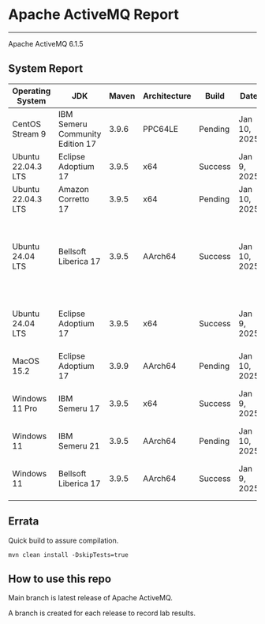 # Apache ActiveMQ Report
--- 

Apache ActiveMQ 6.1.5

## System Report

| Operating System    | JDK       | Maven | Architecture | Build | Date  | Notes |
|---------------------|-----------|-------|--------------|-------|-------|-------|
| CentOS Stream 9         | IBM Semeru Community Edition 17   | 3.9.6 | PPC64LE      | Pending | Jan 10, 2025 | |
| Ubuntu 22.04.3 LTS          | Eclipse Adoptium 17   | 3.9.5 | x64      | Success | Jan 9, 2025 |  |
| Ubuntu 22.04.3 LTS          | Amazon Corretto 17   | 3.9.5 | x64      | Pending | Jan 10, 2025 |  |
| Ubuntu 24.04 LTS          | Bellsoft Liberica 17   | 3.9.5 | AArch64      | Success | Jan 10, 2025 | Unit tests, Http Protocol Support, All Jar Demo, and Assembly. |
| Ubuntu 24.04 LTS          | Eclipse Adoptium 17    | 3.9.5 | x64      | Success  | Jan 9, 2025 | Some tests failed with Bind errors |
| MacOS 15.2          | Eclipse Adoptium 17   | 3.9.9 | AArch64      | Pending | Jan 10, 2025 |  |
| Windows 11 Pro          | IBM Semeru 17  | 3.9.5 | x64      |  Success | Jan 9, 2025 | Failed Journal Recovery Test |
| Windows 11           | IBM Semeru 21  | 3.9.5 | AArch64      | Pending  | Jan 10, 2025 | |
| Windows 11           | Bellsoft Liberica 17  | 3.9.5 | AArch64      | Success  | Jan 9, 2025 | Failed Journal Recovery Test |


## Errata


Quick build to assure compilation. 
```
mvn clean install -DskipTests=true
```

## How to use this repo

Main branch is latest release of Apache ActiveMQ.

A branch is created for each release to record lab results.
